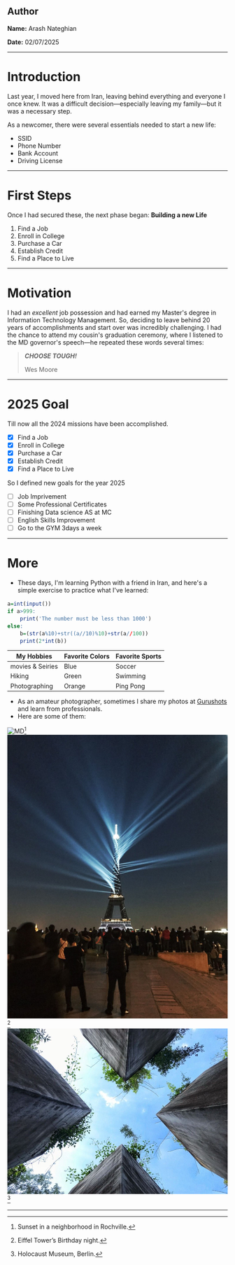 ## Author
**Name:** Arash Nateghian

**Date:** 02/07/2025

---
# Introduction

Last year, I moved here from Iran, leaving behind everything and everyone I once knew. It was a difficult decision—especially leaving my family—but it was a necessary step.

As a newcomer, there were several essentials needed to start a new life:
- SSID
- Phone Number
- Bank Account
- Driving License

---
# First Steps
Once I had secured these, the next phase began: **Building a new Life**
1. Find a Job
2. Enroll in College
3. Purchase a Car
4. Establish Credit
5. Find a Place to Live

---
# Motivation
I had an *excellent* job possession and had earned my Master's degree in Information Technology Management. So, deciding to leave behind 20 years of accomplishments and start over was incredibly challenging. I had the chance to attend my cousin's graduation ceremony, where I listened to the MD governor's speech—he repeated these words several times:
>**_CHOOSE TOUGH!_**
>
>Wes Moore

---
# 2025 Goal
Till now all the 2024 missions have been accomplished. 
- [x] Find a Job
- [x] Enroll in College
- [x] Purchase a Car
- [x] Establish Credit
- [x] Find a Place to Live

So I defined new goals for the year 2025
- [ ] Job Imprivement
- [ ] Some Professional Certificates
- [ ] Finishing Data science AS at MC
- [ ] English Skills Improvement
- [ ] Go to the GYM 3days a week

---
# More
- These days, I'm learning Python with a friend in Iran, and here's a simple exercise to practice what I've learned:

```r
a=int(input())
if a>999:
    print('The number must be less than 1000')
else:
    b=(str(a%10)+str((a//10)%10)+str(a//100))
    print(2*int(b))
```

|    My Hobbies    | Favorite Colors | Favorite Sports |
|------------------|-----------------|-----------------|
| movies & Seiries |      Blue       |      Soccer     |
|      Hiking      |      Green      |    Swimming     |
|   Photographing  |      Orange     |    Ping Pong    |

- As an amateur photographer, sometimes I share my photos at [Gurushots](https://gurushots.com/) and learn from professionals.
- Here are some of them:
  
![MD](https://github.com/kamangirkhan/Data110/blob/main/MD.png)[^1]
![Paris](https://github.com/kamangirkhan/Data110/blob/main/Paris.png)[^2]
![Germany](https://github.com/kamangirkhan/Data110/blob/main/Germany.png)[^3]

---
[^1]: Sunset in a neighborhood in Rochville.
[^2]: Eiffel Tower’s Birthday night.
[^3]: Holocaust Museum, Berlin.
